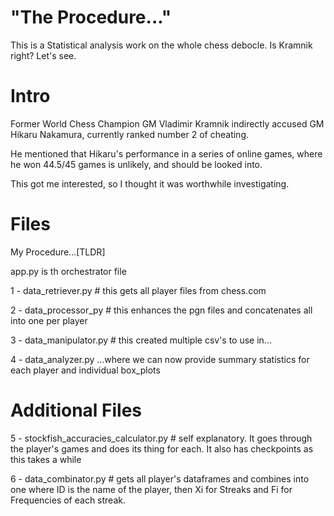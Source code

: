 # "The Procedure..."
This is a Statistical analysis work on the whole chess debocle. Is Kramnik right? Let's see.

# Intro
Former World Chess Champion GM Vladimir Kramnik indirectly accused GM Hikaru Nakamura, currently ranked number 2 of cheating.

He mentioned that Hikaru's performance in a series of online games, where he won 44.5/45 games is unlikely, and should be looked into.

This got me interested, so I thought it was worthwhile investigating.

# Files
My Procedure...[TLDR]

app.py is th orchestrator file

1 - data_retriever.py   # this gets all player files from chess.com

2 - data_processor_py # this enhances the pgn files and concatenates all into one per player

3 - data_manipulator.py # this created multiple csv's to use in...

4 - data_analyzer.py ...where we can now provide summary statistics for each player and individual box_plots

# Additional Files
5 - stockfish_accuracies_calculator.py # self explanatory. It goes through the player's games and does its thing for each. It also has checkpoints as this takes a while

6 - data_combinator.py # gets all player's dataframes and combines into one where ID is the name of the player, then Xi for Streaks and Fi for Frequencies of each streak.

